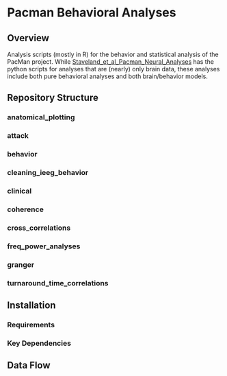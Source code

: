 # Pacman Behavioral Analyses

## Overview

Analysis scripts (mostly in R) for the behavior and statistical analysis of the PacMan project. While [Staveland_et_al_Pacman_Neural_Analyses]([https://github.com/bstavel/pacman_ieeg](https://github.com/bstavel/Staveland_et_al_Pacman_Neural_Analyses)) has the python scripts for analyses that are (nearly) only brain data, these analyses include both pure behavioral analyses and both brain/behavior models.

## Repository Structure

### anatomical_plotting


### attack


### behavior


### cleaning_ieeg_behavior


### clinical


### coherence


### cross_correlations


### freq_power_analyses


### granger


### turnaround_time_correlations


## Installation

### Requirements

### Key Dependencies

## Data Flow


### 
